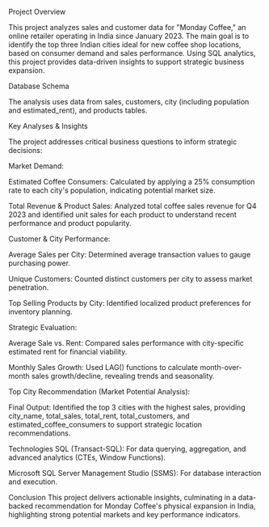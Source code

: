Project Overview

This project analyzes sales and customer data for "Monday Coffee," an online retailer operating in India since January 2023. The main goal is to identify the top three Indian cities ideal for new coffee shop locations, based on consumer demand and sales performance. Using SQL analytics, this project provides data-driven insights to support strategic business expansion.

Database Schema

The analysis uses data from sales, customers, city (including population and estimated_rent), and products tables.

Key Analyses & Insights

The project addresses critical business questions to inform strategic decisions:

Market Demand:

Estimated Coffee Consumers: Calculated by applying a 25% consumption rate to each city's population, indicating potential market size.

Total Revenue & Product Sales: Analyzed total coffee sales revenue for Q4 2023 and identified unit sales for each product to understand recent performance and product popularity.

Customer & City Performance:

Average Sales per City: Determined average transaction values to gauge purchasing power.

Unique Customers: Counted distinct customers per city to assess market penetration.

Top Selling Products by City: Identified localized product preferences for inventory planning.

Strategic Evaluation:

Average Sale vs. Rent: Compared sales performance with city-specific estimated rent for financial viability.

Monthly Sales Growth: Used LAG() functions to calculate month-over-month sales growth/decline, revealing trends and seasonality.

Top City Recommendation (Market Potential Analysis):

Final Output: Identified the top 3 cities with the highest sales, providing city_name, total_sales, total_rent, total_customers, and estimated_coffee_consumers to support strategic location recommendations.

Technologies
SQL (Transact-SQL): For data querying, aggregation, and advanced analytics (CTEs, Window Functions).

Microsoft SQL Server Management Studio (SSMS): For database interaction and execution.

Conclusion
This project delivers actionable insights, culminating in a data-backed recommendation for Monday Coffee's physical expansion in India, highlighting strong potential markets and key performance indicators.

